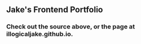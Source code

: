 ## Jake's Frontend Portfolio

### Check out the source above, or the page at illogicaljake.github.io.

